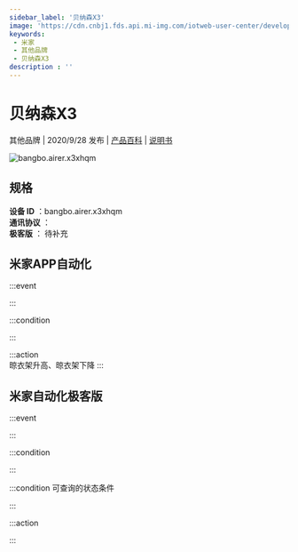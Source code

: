```yaml
---
sidebar_label: '贝纳森X3'
image: 'https://cdn.cnbj1.fds.api.mi-img.com/iotweb-user-center/developer_1679071858864ftP0GOpc.png?GalaxyAccessKeyId=AKVGLQWBOVIRQ3XLEW&Expires=9223372036854775807&Signature=RvxCAWiqy2fhYlgsiC+SVSuk0XU='
keywords: 
 - 米家
 - 其他品牌
 - 贝纳森X3
description : ''
---
```

# 贝纳森X3

其他品牌 | 2020/9/28 发布 | [产品百科](https://home.mi.com/webapp/content/baike/product/index.html?model=bangbo.airer.x3xhqm/) | [说明书](https://home.mi.com/views/introduction.html?model=bangbo.airer.x3xhqm&region=cn)

![bangbo.airer.x3xhqm](https://cdn.cnbj1.fds.api.mi-img.com/iotweb-user-center/developer_1679071858864ftP0GOpc.png?GalaxyAccessKeyId=AKVGLQWBOVIRQ3XLEW&Expires=9223372036854775807&Signature=RvxCAWiqy2fhYlgsiC+SVSuk0XU=)

## 规格  
> 
**设备 ID** ：bangbo.airer.x3xhqm  
**通讯协议** ：  
**极客版**  ： 待补充 


## 米家APP自动化  

:::event  

:::

:::condition  

:::

:::action   
晾衣架升高、晾衣架下降
:::

## 米家自动化极客版  

:::event  

:::

:::condition  

:::

:::condition 可查询的状态条件  

:::

:::action  

:::

        
